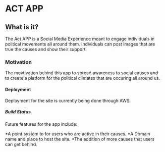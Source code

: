 # ACT APP

## What is it?
The Act APP is a Social Media Experience meant to engage individuals in political movements all around them. Individuals can post images that are true the causes and show their support.

### Motivation
The movtivation behind this app to spread awareness to social causes and to create a platform for the political climates that are occuring all around us. 


#### Deployment
Deployment for the site is currently being done through AWS.


##### Build Status


  Future features for the app include:

  *A point system to for users who are active in their causes.
  *A Domain name and place to host the site.
  *The addition of more causes that users can get behind.
